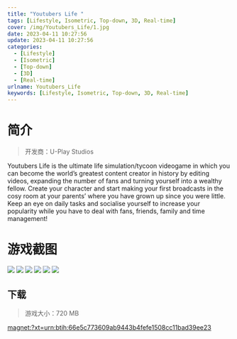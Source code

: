 ```yaml
---
title: "Youtubers Life "
tags: [Lifestyle, Isometric, Top-down, 3D, Real-time]
cover: /img/Youtubers_Life/1.jpg
date: 2023-04-11 10:27:56
update: 2023-04-11 10:27:56
categories: 
  - [Lifestyle]
  - [Isometric]
  - [Top-down]
  - [3D]
  - [Real-time]
urlname: Youtubers_Life
keywords: [Lifestyle, Isometric, Top-down, 3D, Real-time]
---
```

# 简介

> 开发商：U-Play Studios

Youtubers Life is the ultimate life simulation/tycoon videogame in which you can become the world’s greatest content creator in history by editing videos, expanding the number of fans and turning yourself into a wealthy fellow. Create your character and start making your first broadcasts in the cosy room at your parents’ where you have grown up since you were little. Keep an eye on daily tasks and socialise yourself to increase your popularity while you have to deal with fans, friends, family and time management!

# 游戏截图

![](/img/Youtubers_Life/2.jpg)
![](/img/Youtubers_Life/3.jpg)
![](/img/Youtubers_Life/4.jpg)
![](/img/Youtubers_Life/5.jpg)
![](/img/Youtubers_Life/6.jpg)
![](/img/Youtubers_Life/7.jpg)


## 下载

> 游戏大小：720 MB

[magnet:?xt=urn:btih:66e5c773609ab9443b4fefe1508cc11bad39ee23](magnet:?xt=urn:btih:66e5c773609ab9443b4fefe1508cc11bad39ee23)